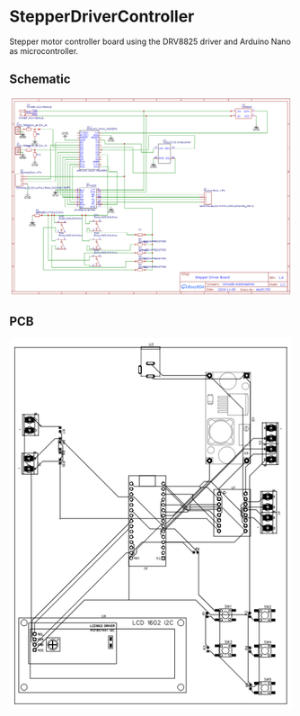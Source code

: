 # StepperDriverController

Stepper motor controller board using the DRV8825 driver and Arduino Nano as microcontroller.

## Schematic


![Schematico](./Schematic_StepperDriver_2024-11-13.png)

## PCB


![PCB](./PCB_PCB_StepperDriver_2024-11-13.png)